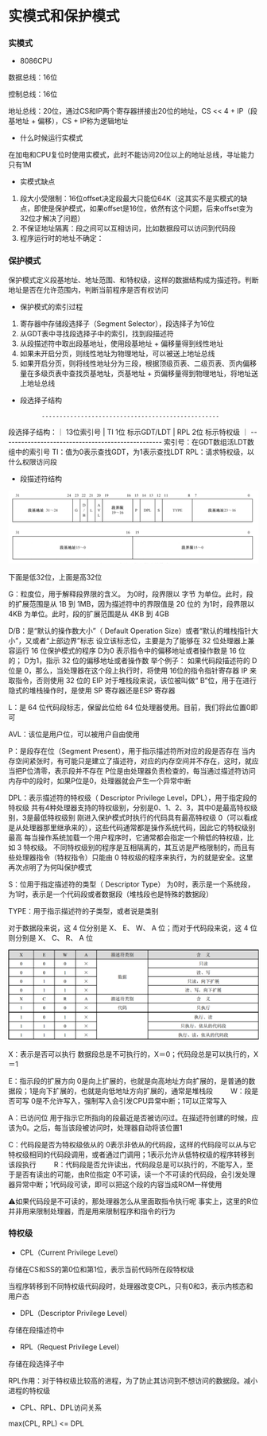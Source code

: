 # 实模式和保护模式


### 实模式

* 8086CPU

数据总线：16位

控制总线：16位

地址总线：20位，通过CS和IP两个寄存器拼接出20位的地址，CS << 4 + IP（段基地址 + 偏移），CS + IP称为逻辑地址


* 什么时候运行实模式

在加电和CPU复位时使用实模式，此时不能访问20位以上的地址总线，寻址能力只有1M


* 实模式缺点

1. 段大小受限制：16位offset决定段最大只能位64K（这其实不是实模式的缺点，即使是保护模式，如果offset是16位，依然有这个问题，后来offset变为32位才解决了问题）
2. 不保证地址隔离：段之间可以互相访问，比如数据段可以访问到代码段
3. 程序运行时的地址不确定：


### 保护模式

保护模式定义段基地址、地址范围、和特权级，这样的数据结构成为描述符。判断地址是否在允许范围内，判断当前程序是否有权访问

* 保护模式的索引过程

1. 寄存器中存储段选择子（Segment Selector），段选择子为16位
2. 从GDT表中寻找段选择子中的索引，找到段描述符
3. 从段描述符中取出段基地址，使用段基地址 + 偏移量得到线性地址
4. 如果未开启分页，则线性地址为物理地址，可以被送上地址总线
5. 如果开启分页，则将线性地址分为三段，根据顶级页表、二级页表、页内偏移量在多级页表中查找页基地址，页基地址 + 页偏移量得到物理地址，将地址送上地址总线


* 段选择子结构

            --------------------------------------------------
段选择子结构：｜ 13位索引号 | TI 1位 标示GDT/LDT | RPL 2位 标示特权级 ｜
            --------------------------------------------------
索引号：在GDT数组活LDT数组中的索引号
TI：值为0表示查找GDT，为1表示查找LDT
RPL：请求特权级，以什么权限访问段


* 段描述符结构

![段描述符](段描述符结构.png)

下面是低32位，上面是高32位

G：粒度位，用于解释段界限的含义。
为0时，段界限以 字节 为单位。此时，段的扩展范围是从 1B 到 1MB，因为描述符中的界限值是 20 位的
为1时，段界限以 4KB 为单位。此时，段的扩展范围是从 4KB 到 4GB

D/B：是“默认的操作数大小”（ Default Operation Size）或者“默认的堆栈指针大小”，又或者“上部边界”标志
设立该标志位，主要是为了能够在 32 位处理器上兼容运行 16 位保护模式的程序
D为0 表示指令中的偏移地址或者操作数是 16 位的； D为1，指示 32 位的偏移地址或者操作数
举个例子：
如果代码段描述符的 D 位是 0，那么，当处理器在这个段上执行时，将使用 16位的指令指针寄存器 IP 来取指令，否则使用 32 位的 EIP
对于堆栈段来说，该位被叫做“ B”位，用于在进行隐式的堆栈操作时，是使用 SP 寄存器还是ESP 寄存器

L：是 64 位代码段标志，保留此位给 64 位处理器使用。目前，我们将此位置0即可

AVL：该位是用户位，可以被用户自由使用

P：是段存在位（Segment Present），用于指示描述符所对应的段是否存在
当内存空间紧张时，有可能只是建立了描述符，对应的内存空间并不存在，这时，就应当把P位清零，表示段并不存在
P位是由处理器负责检查的，每当通过描述符访问内存中的段时，如果P位是0，处理器就会产生一个异常中断

DPL：表示描述符的特权级（ Descriptor Privilege Level，DPL），用于指定段的特权级
共有4种处理器支持的特权级别，分别是0、1、2、3，其中0是最高特权级别，3是最低特权级别
刚进入保护模式时执行的代码具有最高特权级 0（可以看成是从处理器那里继承来的），这些代码通常都是操作系统代码，因此它的特权级别最高
每当操作系统加载一个用户程序时，它通常都会指定一个稍低的特权级，比如 3 特权级。
不同特权级别的程序是互相隔离的，其互访是严格限制的，而且有些处理器指令（特权指令）只能由 0 特权级的程序来执行，为的就是安全。这里再次点明了为何叫保护模式

S：位用于指定描述符的类型（ Descriptor Type）
为0时，表示是一个系统段，为1时，表示是一个代码段或者数据段（堆栈段也是特殊的数据段）

TYPE：用于指示描述符的子类型，或者说是类别

对于数据段来说，这 4 位分别是 X、 E、 W、 A 位；而对于代码段来说，这 4 位则分别是 X、 C、 R、 A 位

![类型表](描述符类型表.png)

X：表示是否可以执行
数据段总是不可执行的，X＝0；代码段总是可以执行的，X＝1

E：指示段的扩展方向
0是向上扩展的，也就是向高地址方向扩展的，是普通的数据段；1是向下扩展的，也就是向低地址方向扩展的，通常是堆栈段
　　
W：段是否可写
0是不允许写入，强制写入会引发CPU异常中断；1可以正常写入

A：已访问位
用于指示它所指向的段最近是否被访问过。在描述符创建的时候，应该为0。之后，每当该段被访问时，处理器自动将该位置1

C：代码段是否为特权级依从的
0表示非依从的代码段，这样的代码段可以从与它特权级相同的代码段调用，或者通过门调用；1表示允许从低特权级的程序转移到该段执行
　　 
R：代码段是否允许读出，代码段总是可以执行的，不能写入，至于是否有读出的可能，由R位指定
0不可读，读一个不可读的代码段，会引发处理器异常中断；1代码段可读，即可以把这个段的内容当成ROM一样使用

⚠️如果代码段是不可读的，那处理器怎么从里面取指令执行呢
事实上，这里的R位并非用来限制处理器，而是用来限制程序和指令的行为


### 特权级

* CPL（Current Privilege Level）

存储在CS和SS的第0位和第1位，表示当前代码所在段特权级

当程序转移到不同特权级代码段时，处理器改变CPL，只有0和3，表示内核态和用户态


* DPL（Descriptor Privilege Level）

存储在段描述符中


* RPL（Request Privilege Level）

存储在段选择子中

RPL作用：对于特权级比较高的进程，为了防止其访问到不想访问的数据段。减小进程的特权级


* CPL、RPL、DPL访问关系

max(CPL, RPL) <= DPL
